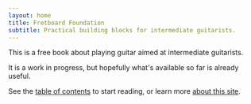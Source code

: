 ```yaml
---
layout: home
title: Fretboard Foundation
subtitle: Practical building blocks for intermediate guitarists.
---
```


This is a free book about playing guitar aimed at intermediate guitarists. 

It is a work in progress, 
but hopefully what's available so far is already useful.

See the [table of contents](toc) to start reading,
or learn more [about this site](about).


